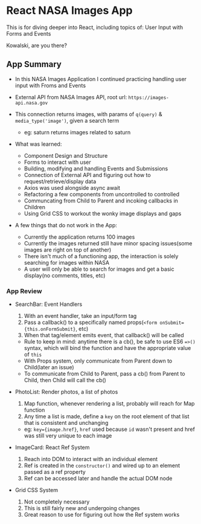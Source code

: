 # React NASA Images App

This is for diving deeper into React, including topics of: User Input with Forms and Events

Kowalski, are you there?

## App Summary
- In this NASA Images Application I continued practicing handling user input with Froms and Events
- External API from NASA Images API, root url: `https://images-api.nasa.gov`
- This connection returns images, with params of `q(query)` & `media_type('image')`, given a search term
  - eg: saturn returns images related to saturn
- What was learned:
  - Component Design and Structure
  - Forms to interact with user
  - Building, modifying and handling Events and Submissions
  - Connection of External API and figuring out how to request/retrieve/display data
  - Axios was used alongside async await
  - Refactoring a few components from uncontrolled to controlled
  - Communcating from Child to Parent and incoking callbacks in Children
  - Using Grid CSS to workout the wonky image displays and gaps

- A few things that do not work in the App:
  - Currently the application returns 100 images
  - Currently the images returned still have minor spacing issues(some images are right on top of another)
  - There isn't much of a functioning app, the interaction is solely searching for images within NASA
  - A user will only be able to search for images and get a basic display(no comments, titles, etc)

### App Review
- SearchBar: Event Handlers
  1. With an event handler, take an input/form tag
  2. Pass a callback() to a specifically named props(`<form onSubmit={this.onFormSubmit}`, etc)
  3. When that tag/element emits event, that callback() will be called
  - Rule to keep in mind: anytime there is a cb(), be safe to use ES6 `=>()` syntax, which will bind the function and have the appropriate value of `this`
  - With Props system, only communicate from Parent down to Child(later an issue)
  - To communicate from Child to Parent, pass a cb() from Parent to Child, then Child will call the cb()

- PhotoList: Render photos, a list of photos
  1. Map function, whenever rendering a list, probably will reach for Map function
  2. Any time a list is made, define a `key` on the root element of that list that is consistent and unchanging
  - eg: `key={image.href}`, `href` used because `id` wasn't present and href was still very unique to each image

- ImageCard: React Ref System
  1. Reach into DOM to interact with an individual element
  2. Ref is created in the `constructor()` and wired up to an element passed as a ref property
  3. Ref can be accessed later and handle the actual DOM node

- Grid CSS System
  1. Not completely necessary
  2. This is still fairly new and undergoing changes
  3. Great reason to use for figuring out how the Ref system works
